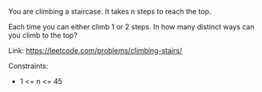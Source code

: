 You are climbing a staircase. It takes n steps to reach the top.

Each time you can either climb 1 or 2 steps. In how many distinct ways can you
climb to the top?

Link: https://leetcode.com/problems/climbing-stairs/

Constraints:
* 1 <= n <= 45
